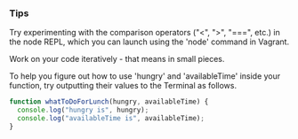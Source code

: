 ### Tips

Try experimenting with the comparison operators ("<", ">", "===", etc.) in the node REPL, which you can launch using the 'node' command in Vagrant.

Work on your code iteratively - that means in small pieces.

To help you figure out how to use 'hungry' and 'availableTime' inside your function, try outputting their values to the Terminal as follows.

```javascript
function whatToDoForLunch(hungry, availableTime) {
  console.log("hungry is", hungry);
  console.log("availableTime is", availableTime);
}